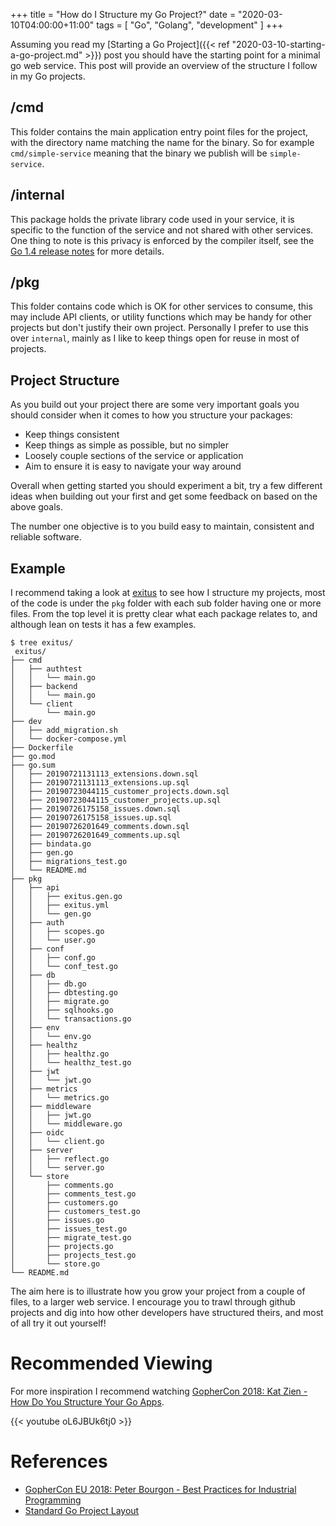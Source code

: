 +++
title = "How do I Structure my Go Project?"
date = "2020-03-10T04:00:00+11:00"
tags = [ "Go", "Golang", "development" ]
+++

Assuming you read my [Starting a Go Project]({{< ref "2020-03-10-starting-a-go-project.md" >}}) post you should have the starting point for a minimal go web service. This post will provide an overview of the structure I follow in my Go projects.

## /cmd

This folder contains the main application entry point files for the project, with the directory name matching the name for the binary. So for example `cmd/simple-service` meaning that the binary we publish will be `simple-service`.

## /internal

This package holds the private library code used in your service, it is specific to the function of the service and not shared with other services. One thing to note is this privacy is enforced by the compiler itself, see the [Go 1.4 release notes](https://golang.org/doc/go1.4##internalpackages) for more details.

## /pkg 

This folder contains code which is OK for other services to consume, this may include API clients, or utility functions which may be handy for other projects but don't justify their own project. Personally I prefer to use this over `internal`, mainly as I like to keep things open for reuse in most of projects.

## Project Structure

As you build out your project there are some very important goals you should consider when it comes to how you structure your packages:

* Keep things consistent
* Keep things as simple as possible, but no simpler
* Loosely couple sections of the service or application
* Aim to ensure it is easy to navigate your way around

Overall when getting started you should experiment a bit, try a few different ideas when building out your first and get some feedback on based on the above goals.

The number one objective is to you build easy to maintain, consistent and reliable software.

## Example

I recommend taking a look at [exitus](https://github.com/wolfeidau/exitus) to see how I structure my projects, most of the code is under the `pkg` folder with each sub folder having one or more files. From the top level it is pretty clear what each package relates to, and although lean on tests it has a few examples. 

```
$ tree exitus/
 exitus/
├── cmd
│   ├── authtest
│   │   └── main.go
│   ├── backend
│   │   └── main.go
│   └── client
│       └── main.go
├── dev
│   ├── add_migration.sh
│   └── docker-compose.yml
├── Dockerfile
├── go.mod
├── go.sum
│   ├── 20190721131113_extensions.down.sql
│   ├── 20190721131113_extensions.up.sql
│   ├── 20190723044115_customer_projects.down.sql
│   ├── 20190723044115_customer_projects.up.sql
│   ├── 20190726175158_issues.down.sql
│   ├── 20190726175158_issues.up.sql
│   ├── 20190726201649_comments.down.sql
│   ├── 20190726201649_comments.up.sql
│   ├── bindata.go
│   ├── gen.go
│   ├── migrations_test.go
│   └── README.md
├── pkg
│   ├── api
│   │   ├── exitus.gen.go
│   │   ├── exitus.yml
│   │   └── gen.go
│   ├── auth
│   │   ├── scopes.go
│   │   └── user.go
│   ├── conf
│   │   ├── conf.go
│   │   └── conf_test.go
│   ├── db
│   │   ├── db.go
│   │   ├── dbtesting.go
│   │   ├── migrate.go
│   │   ├── sqlhooks.go
│   │   └── transactions.go
│   ├── env
│   │   └── env.go
│   ├── healthz
│   │   ├── healthz.go
│   │   └── healthz_test.go
│   ├── jwt
│   │   └── jwt.go
│   ├── metrics
│   │   └── metrics.go
│   ├── middleware
│   │   ├── jwt.go
│   │   └── middleware.go
│   ├── oidc
│   │   └── client.go
│   ├── server
│   │   ├── reflect.go
│   │   └── server.go
│   └── store
│       ├── comments.go
│       ├── comments_test.go
│       ├── customers.go
│       ├── customers_test.go
│       ├── issues.go
│       ├── issues_test.go
│       ├── migrate_test.go
│       ├── projects.go
│       ├── projects_test.go
│       └── store.go
└── README.md
```

The aim here is to illustrate how you grow your project from a couple of files, to a larger web service. I encourage you to trawl through github projects and dig into how other developers have structured theirs, and most of all try it out yourself!

# Recommended Viewing

For more inspiration I recommend watching [GopherCon 2018: Kat Zien - How Do You Structure Your Go Apps](https://www.youtube.com/watch?v=oL6JBUk6tj0). 

{{< youtube oL6JBUk6tj0 >}}

# References 

* [GopherCon EU 2018: Peter Bourgon - Best Practices for Industrial Programming](https://www.youtube.com/watch?v=PTE4VJIdHPg)
* [Standard Go Project Layout](https://github.com/golang-standards/project-layout)

